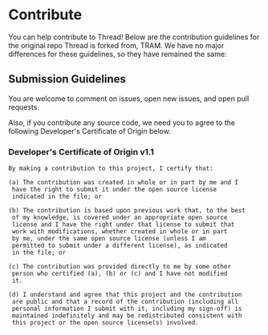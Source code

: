 <!-- NOTICE: As required by the Apache License v2.0, this notice is to state this file has been modified by Arachne Digital -->

# Contribute
You can help contribute to Thread! Below are the contribution guidelines for the original repo Thread is forked from, TRAM. We have no major differences for these guidelines, so they have remained the same:

## Submission Guidelines

You are welcome to comment on issues, open new issues, and open pull requests.

Also, if you contribute any source code, we need you to agree to the following Developer's Certificate of Origin below.


### Developer's Certificate of Origin v1.1

```
By making a contribution to this project, I certify that:

(a) The contribution was created in whole or in part by me and I
 have the right to submit it under the open source license
 indicated in the file; or

(b) The contribution is based upon previous work that, to the best
 of my knowledge, is covered under an appropriate open source
 license and I have the right under that license to submit that
 work with modifications, whether created in whole or in part
 by me, under the same open source license (unless I am
 permitted to submit under a different license), as indicated
 in the file; or

(c) The contribution was provided directly to me by some other
 person who certified (a), (b) or (c) and I have not modified
 it.

(d) I understand and agree that this project and the contribution
 are public and that a record of the contribution (including all
 personal information I submit with it, including my sign-off) is
 maintained indefinitely and may be redistributed consistent with
 this project or the open source license(s) involved.
```
